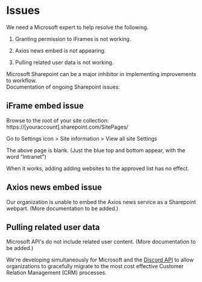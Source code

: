 # Issues

We need a Microsoft expert to help resolve the following.

1. Granting permission to iFrames is not working.

2. Axios news embed is not appearing.

3. Pulling related user data is not working.

Microsoft Sharepoint can be a major inhibitor in implementing improvements to workflow.  
Documentation of ongoing Sharepoint issues:

## iFrame embed issue

Browse to the root of your site collection:
https://[youraccount].sharepoint.com/SitePages/

Go to Settings icon > Site information > View all site Settings

The above page is blank. 
(Just the blue top and bottom appear, with the word "Intranet")

When it works, adding adding websites to the approved list has no effect.


## Axios news embed issue

Our organization is unable to embed the Axios news service as a Sharepoint webpart. (More documentation to be added.)


## Pulling related user data

Microsoft API's do not include related user content. (More documentation to be added.)

We're developing simultaneously for Microsoft and the [Discord API](https://discord.com/developers/docs/intro) to allow organizations to gracefully migrate to the most cost effective Customer Relation Management (CRM) processes.